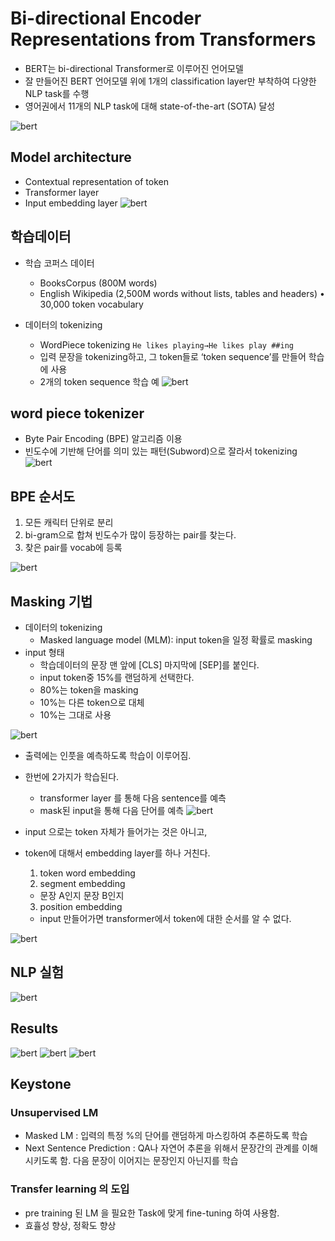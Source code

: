 # Bi-directional Encoder Representations from Transformers
- BERT는 bi-directional Transformer로 이루어진 언어모델
- 잘 만들어진 BERT 언어모델 위에 1개의 classification layer만 부착하여 다양한 NLP task를 수행
- 영어권에서 11개의 NLP task에 대해 state-of-the-art (SOTA) 달성

![bert](../img/25.png)


## Model architecture
- Contextual representation of token
- Transformer layer
- Input embedding layer
![bert](../img/26.png)


## 학습데이터
- 학습 코퍼스 데이터
  - BooksCorpus (800M words)
  - English Wikipedia (2,500M words without lists, tables and headers) • 30,000 token vocabulary

- 데이터의 tokenizing 
  - WordPiece tokenizing
  `He likes playing→He likes play ##ing`
  - 입력 문장을 tokenizing하고, 그 token들로 ‘token sequence’를 만들어 학습에 사용
  - 2개의 token sequence 학습 예
![bert](../img/27.png)

## word piece tokenizer
- Byte Pair Encoding (BPE) 알고리즘 이용
- 빈도수에 기반해 단어를 의미 있는 패턴(Subword)으로 잘라서 tokenizing
![bert](../img/28.png)

## BPE 순서도
1. 모든 캐릭터 단위로 분리
2. bi-gram으로 합쳐 빈도수가 많이 등장하는 pair를 찾는다.
3. 찾은 pair를 vocab에 등록

![bert](../img/29.png)
 
## Masking 기법
- 데이터의 tokenizing
  - Masked language model (MLM): input token을 일정 확률로 masking
- input 형태
  - 학습데이터의 문장 맨 앞에 [CLS] 마지막에 [SEP]를 붙인다.
  - input token중 15%를 랜덤하게 선택한다.
  - 80%는 token을 masking 
  - 10%는 다른 token으로 대체
  - 10%는 그대로 사용

![bert](../img/30.png)

- 출력에는 인풋을 예측하도록 학습이 이루어짐.
- 한번에 2가지가 학습된다.
  - transformer layer 를 통해 다음 sentence를 예측
  - mask된 input을 통해 다음 단어를 예측
![bert](../img/31.png)

- input 으로는 token 자체가 들어가는 것은 아니고,
- token에 대해서 embedding layer를 하나 거친다.
  1. token word embedding
  2. segment embedding 
    - 문장 A인지 문장 B인지
  3. position embedding 
    - input 만들어가면 transformer에서 token에 대한 순서를 알 수 없다.
 
![bert](../img/32.png)

## NLP 실험

![bert](../img/33.png)

## Results
![bert](../img/34.png)
![bert](../img/35.png)
![bert](../img/36.png)

## Keystone

### Unsupervised LM
 - Masked LM : 입력의 특정 %의 단어를 랜덤하게 마스킹하여 추론하도록 학습
 - Next Sentence Prediction : QA나 자연어 추론을 위해서 문장간의 관계를 이해시키도록 함. 다음 문장이 이어지는 문장인지 아닌지를 학습

### Transfer learning 의 도입
 - pre training 된 LM 을 필요한 Task에 맞게 fine-tuning 하여 사용함.
 - 효휼성 향상, 정확도 향상



